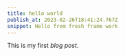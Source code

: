 ```yaml
---
title: hello world
publish_at: 2023-02-26T18:41:24.767Z
snippet: Hello from fresh frame work
---
```


This is my first _blog post_.
